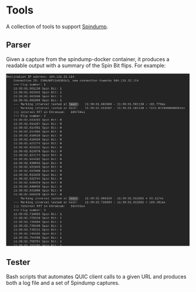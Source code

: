 # Tools

A collection of tools to support [Spindump](https://github.com/EricssonResearch/spindump).

## Parser

Given a capture from the spindump-docker container, it produces a readable output with a summary of the Spin Bit flips. For example:

<img src="./img/parser.png" width=500>

## Tester

Bash scripts that automates QUIC client calls to a given URL and produces both a log file and a set of Spindump captures.

